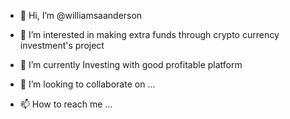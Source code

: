 - 👋 Hi, I’m @williamsaanderson
- 👀 I’m interested in making extra funds through crypto currency investment's project

- 🌱 I’m currently Investing with good profitable platform
- 💞️ I’m looking to collaborate on ...
- 📫 How to reach me ...

<!---
williamsaanderson/williamsaanderson is a ✨ special ✨ repository because its `README.md` (this file) appears on your GitHub profile.
You can click the Preview link to take a look at your changes.
--->
